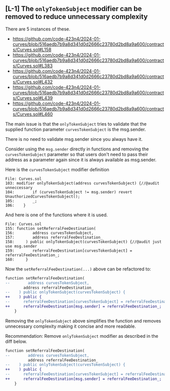## [L-1] The `onlyTokenSubject` modifier can be removed to reduce unnecessary complexity

There are 5 instances of these.
-  https://github.com/code-423n4/2024-01-curves/blob/516aedb7b9a8d341d0d2666c23780d2bd8a9a600/contracts/Curves.sol#L158
- https://github.com/code-423n4/2024-01-curves/blob/516aedb7b9a8d341d0d2666c23780d2bd8a9a600/contracts/Curves.sol#L383
- https://github.com/code-423n4/2024-01-curves/blob/516aedb7b9a8d341d0d2666c23780d2bd8a9a600/contracts/Curves.sol#L432
- https://github.com/code-423n4/2024-01-curves/blob/516aedb7b9a8d341d0d2666c23780d2bd8a9a600/contracts/Curves.sol#L439
- https://github.com/code-423n4/2024-01-curves/blob/516aedb7b9a8d341d0d2666c23780d2bd8a9a600/contracts/Curves.sol#L460

The main issue is that the `onlyTokenSubject` tries to validate that the supplied function parameter `curvesTokenSubject` is the msg.sender. 

There is no need to validate msg.sender since you always have it. 

Consider using the `msg.sender` directly in functions and removing the `curvesTokenSubject` parameter so that users don't need to pass their address as a parameter again since it is always available as msg.sender.

Here is the `curvesTokenSubject` modifier definition

```
File: Curves.sol
103: modifier onlyTokenSubject(address curvesTokenSubject) {//@audit unneccessary
104:        if (curvesTokenSubject != msg.sender) revert UnauthorizedCurvesTokenSubject();
105:        _;
106:    }
```

And here is one of the functions where it is used.

```
File: Curves.sol
155: function setReferralFeeDestination(
156:        address curvesTokenSubject,
157:        address referralFeeDestination_
158:     ) public onlyTokenSubject(curvesTokenSubject) {//@audit just use msg.sender
159:        referralFeeDestination[curvesTokenSubject] = referralFeeDestination_;
160:     }
```

Now the `setReferralFeeDestination(...)` above can be refactored to: 

```diff
function setReferralFeeDestination(
--        address curvesTokenSubject,
        address referralFeeDestination_
--    ) public onlyTokenSubject(curvesTokenSubject) {
++    ) public {
--      referralFeeDestination[curvesTokenSubject] = referralFeeDestination_;
++      referralFeeDestination[msg.sender] = referralFeeDestination_;
    }
```
Removing the `onlyTokenSubject` above simplifies the function and removes unnecessary complexity making it concise and more readable.

Recommendation: Remove `onlyTokenSubject` modifier as described in the diff below.

```diff
function setReferralFeeDestination(
--        address curvesTokenSubject,
          address referralFeeDestination_
--    ) public onlyTokenSubject(curvesTokenSubject) {
++    ) public {
--      referralFeeDestination[curvesTokenSubject] = referralFeeDestination_;
++      referralFeeDestination[msg.sender] = referralFeeDestination_;
    }
```


